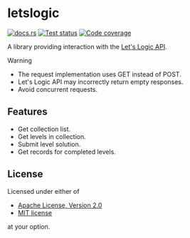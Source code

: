 # letslogic

[![docs.rs](https://img.shields.io/docsrs/letslogic)](https://docs.rs/letslogic)
[![Test status](https://img.shields.io/github/actions/workflow/status/ShenMian/letslogic/test.yml?label=test)](https://github.com/ShenMian/letslogic/actions/workflows/test.yml)
[![Code coverage](https://img.shields.io/codecov/c/github/ShenMian/letslogic)](https://app.codecov.io/gh/ShenMian/letslogic)

A library providing interaction with the [Let's Logic API].

> [!WARNING]
>
> - The request implementation uses GET instead of POST.
> - Let's Logic API may incorrectly return empty responses.
> - Avoid concurrent requests.

## Features

- Get collection list.
- Get levels in collection.
- Submit level solution.
- Get records for completed levels.

## License

Licensed under either of

- [Apache License, Version 2.0](LICENSE-APACHE)
- [MIT license](LICENSE-MIT)

at your option.

[Let's Logic API]: <https://letslogic.com/api>
